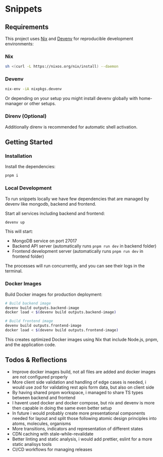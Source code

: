 # Snippets

## Requirements

This project uses [Nix](https://nixos.org/) and [Devenv](https://devenv.sh/) for reproducible development environments:

### Nix

```bash
sh <(curl -L https://nixos.org/nix/install) --daemon
```

### Devenv

```bash
nix-env -iA nixpkgs.devenv
```

Or depending on your setup you might install devenv globally with home-manager or other setups.

### Direnv (Optional)

Additionally direnv is recommended for automatic shell activation.

## Getting Started

### Installation

Install the dependencies:

```bash
pnpm i
```

### Local Development

To run snippets locally we have few dependencies that are managed by devenv like mongodb, backend and frontend.

Start all services including backend and frontend:

```bash
devenv up
```

This will start:
- MongoDB service on port 27017
- Backend API server (automatically runs `pnpm run dev` in backend folder)
- Frontend development server (automatically runs `pnpm run dev` in frontend folder)

The processes will run concurrently, and you can see their logs in the terminal.

### Docker Images

Build Docker images for production deployment:

```bash
# Build backend image
devenv build outputs.backend-image
docker load < $(devenv build outputs.backend-image)

# Build frontend image  
devenv build outputs.frontend-image
docker load < $(devenv build outputs.frontend-image)
```

This creates optimized Docker images using Nix that include Node.js, pnpm, and the application code.


## Todos & Reflections

- Improve docker images build, not all files are added and docker images are not configured properly
- More client side validation and handling of edge cases is needed, i would use zod for validating rest apis form data, but also on client side
- By having shared pnpm workspace, i managed to share TS types between backend and frontend
- I havent used docker and docker compose, but nix and devenv is more then capable in doing the same even better setup
- In future i would probably create more presentational components needed for layout and split those following atomic design principles into atoms, molecules, organisms
- More transitions, indicators and representation of different states
- CDN caching with stale-while-revalidate
- Better linting and static analysis, i would add prettier, eslint for a more static analisys tools
- CI/CD workflows for managing releases
